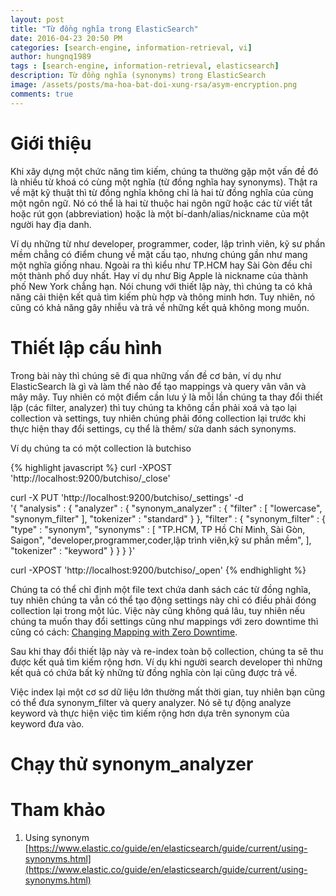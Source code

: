 ```yaml
---
layout: post
title: "Từ đồng nghĩa trong ElasticSearch"
date: 2016-04-23 20:50 PM
categories: [search-engine, information-retrieval, vi]
author: hungnq1989
tags : [search-engine, information-retrieval, elasticsearch]
description: Từ đồng nghĩa (synonyms) trong ElasticSearch
image: /assets/posts/ma-hoa-bat-doi-xung-rsa/asym-encryption.png
comments: true
---
```


# Giới thiệu

Khi xây dựng một chức năng tìm kiếm, chúng ta thường gặp một vấn đề đó là nhiều từ khoá có cùng một nghĩa (từ đồng nghĩa hay synonyms). Thật ra về mặt kỹ thuật thì từ đồng nghĩa không chỉ là hai từ đồng nghĩa của cùng một ngôn ngữ. Nó có thể là hai từ thuộc hai ngôn ngữ hoặc các từ viết tắt hoặc rút gọn (abbreviation) hoặc là một bí-danh/alias/nickname của một người hay địa danh. 

Ví dụ những từ như developer, programmer, coder, lập trình viên, kỹ sư phần mềm chẳng có điểm chung về mặt cấu tạo, nhưng chúng gần như mang một nghĩa giống nhau. Ngoài ra thì kiểu như TP.HCM hay Sài Gòn đều chỉ một thành phố duy nhất. Hay ví dụ như Big Apple là nickname của thành phố New York chẳng hạn. Nói chung với thiết lập này, thì chúng ta có khả năng cải thiện kết quả tìm kiếm phù hợp và thông minh hơn. Tuy nhiên, nó cũng có khả năng gây nhiễu và trả về những kết quả không mong muốn.

# Thiết lập cấu hình

Trong bài này thì chúng sẽ đi qua những vấn đề cơ bản, ví dụ như ElasticSearch là gì và làm thế nào để tạo mappings và query vân vân và mây mây. Tuy nhiên có một điểm cần lưu ý là mỗi lần chúng ta thay đổi thiết lập (các filter, analyzer) thì tuy chúng ta không cần phải xoá và tạo lại collection và settings, tuy nhiên chúng phải đóng collection lại trước khi thực hiện thay đổi settings, cụ thể là thêm/ sửa danh sách synonyms.

Ví dụ chúng ta có một collection là butchiso

{% highlight javascript %}
curl -XPOST 'http://localhost:9200/butchiso/_close'

curl -X PUT 'http://localhost:9200/butchiso/_settings' -d \
'{
  "analysis" : {
      "analyzer" : {
        "synonym_analyzer" : {
          "filter" : [ "lowercase", "synonym_filter" ],
          "tokenizer" : "standard"
        }
      },
      "filter" : {
        "synonym_filter" : {
            "type" : "synonym",
            "synonyms" : [ 
              "TP.HCM, TP Hồ Chí Minh, Sài Gòn, Saigon", 
              "developer,programmer,coder,lập trình viên,kỹ sư phần mềm", 
            ],
            "tokenizer" : "keyword"
        }
      }
    }
}'

curl -XPOST 'http://localhost:9200/butchiso/_open'
{% endhighlight %}

Chúng ta có thể chỉ định một file text chứa danh sách các từ đồng nghĩa, tuy nhiên chúng ta vẫn có thể tạo động settings này chỉ có điều phải đóng collection lại trong một lúc. Việc này cũng không quá lâu, tuy nhiên nếu chúng ta muốn thay đổi settings cũng như mappings với zero downtime thì cũng có cách: [Changing Mapping with Zero Downtime](https://www.elastic.co/blog/changing-mapping-with-zero-downtime).

Sau khi thay đổi thiết lập này và re-index toàn bộ collection, chúng ta sẽ thu được kết quả tìm kiếm rộng hơn. Ví dụ khi người search developer thì những kết quả có chứa bất kỳ những từ đồng nghĩa còn lại cũng được trả về.

Việc index lại một cơ sơ dữ liệu lớn thường mất thời gian, tuy nhiên bạn cũng có thể đưa synonym_filter và query analyzer. Nó sẽ tự động analyze keyword và thực hiện việc tìm kiếm rộng hơn dựa trên synonym của keyword đưa vào. 

# Chạy thử synonym_analyzer


# Tham khảo 
1. Using synonym [https://www.elastic.co/guide/en/elasticsearch/guide/current/using-synonyms.html](https://www.elastic.co/guide/en/elasticsearch/guide/current/using-synonyms.html)